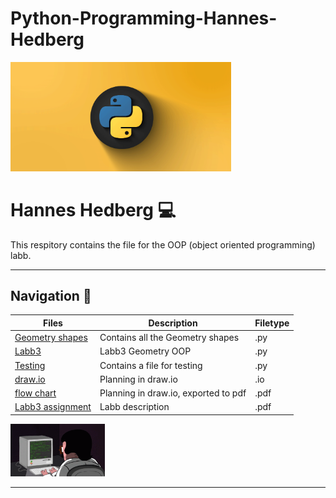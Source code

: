 # Python-Programming-Hannes-Hedberg

<img src="assets/banner.gif" alt="Coding man" width="70%" height="50%" />

# Hannes Hedberg :computer:

This respitory contains the file for the OOP (object oriented programming) labb.

---

## Navigation :notebook:

| Files                    | Description                        |Filetype                   |
| ------------------------------ | ---------------------------------- |----------------------------------|
| [Geometry shapes][l0]                | Contains all the Geometry shapes                  |     .py                                  |
| [Labb3][l1]                | Labb3 Geometry OOP                      |    .py                            |
| [Testing][l2]                | Contains a file for testing                                |    .py                                 |
| [draw.io][L3]                | Planning in draw.io                                |  .io                                   |
| [flow chart][l4]                | Planning in draw.io, exported to pdf                           |   .pdf                             |
| [Labb3 assignment][l5]                | Labb description                               |      .pdf                               |

<img src="assets/coding.gif" alt="Coding man" width="30%" height="20%" />

<!-- Comment -->

[l0]: https://github.com/Hannesssss/Python-Programming-Hannes-Hedberg/blob/main/Labs/Labb3-Geometry-OOP/geometry_shapes.py
[l1]: https://github.com/Hannesssss/Python-Programming-Hannes-Hedberg/blob/main/Labs/Labb3-Geometry-OOP/labb3_geometry_oop.py
[l2]: https://github.com/Hannesssss/Python-Programming-Hannes-Hedberg/blob/main/Labs/Labb3-Geometry-OOP/test.py
[l3]: https://github.com/Hannesssss/Python-Programming-Hannes-Hedberg/blob/main/Labs/Labb3-Geometry-OOP/OOP_Planning.drawio
[l4]: https://github.com/Hannesssss/Python-Programming-Hannes-Hedberg/blob/main/Labs/Labb3-Geometry-OOP/OOP_Planning.drawio.pdf
[l5]: https://github.com/Hannesssss/Python-Programming-Hannes-Hedberg/blob/main/Labs/Labb3-Geometry-OOP/Labb%203%20geometri%20OOP.pdf

---
